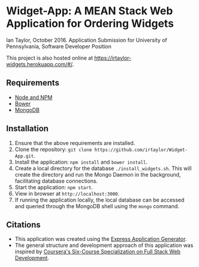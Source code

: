 # Widget-App: A MEAN Stack Web Application for Ordering Widgets

Ian Taylor, October 2016.
Application Submission for University of Pennsylvania, Software Developer Position

This project is also hosted online at https://irtaylor-widgets.herokuapp.com/#/.

## Requirements
- [Node and NPM](http://nodejs.org)
- [Bower](https://bower.io/)
- [MongoDB](https://www.mongodb.com/download-center?jmp=nav#community)

## Installation

1. Ensure that the above requirements are installed.
2. Clone the repository: `git clone https://github.com/irtaylor/Widget-App.git`.
3. Install the application: `npm install` and `bower install`.
4. Create a local directory for the database `./install_widgets.sh`. This will create the directory and run the Mongo Daemon in the background, facilitating database connections.   
5. Start the application: `npm start`.
6. View in browser at `http://localhost:3000`.
7. If running the application locally, the local database can be accessed and queried through the MongoDB shell using the `mongo` command.

## Citations

- This application was created using the [Express Application Generator](https://expressjs.com/en/starter/generator.html).
- The general structure and development approach of this application was inspired by [Coursera's Six-Course Specialization on Full Stack Web Development](https://www.coursera.org/specializations/full-stack).
